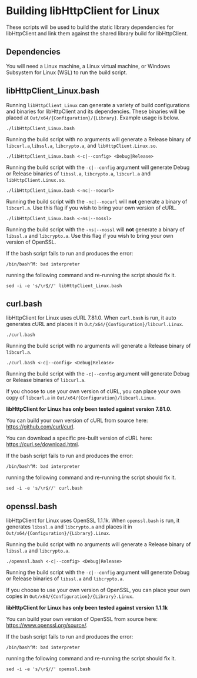 # Building libHttpClient for Linux

These scripts will be used to build the static library dependencies for libHttpClient and link them against the shared library build for libHttpClient.

## Dependencies 

You will need a Linux machine, a Linux virtual machine, or Windows Subsystem for Linux (WSL) to run the build script.

## libHttpClient_Linux.bash

Running `libHttpClient_Linux` can generate a variety of build configurations and binaries for libHttpClient and its dependencies. These binaries will be placed at `Out/x64/{Configuration}/{Library}`. Example usage is below.

```
./libHttpClient_Linux.bash
```

Running the build script with no arguments will generate a Release binary of `libcurl.a`,`libssl.a`, `libcrypto.a`, and `libHttpClient.Linux.so`.

```
./libHttpClient_Linux.bash <-c|--config> <Debug|Release>
```

Running the build script with the `-c|--config` argument will generate  Debug or Release binaries of `libssl.a`, `libcrypto.a`, `libcurl.a` and `libHttpClient.Linux.so`.

```
./libHttpClient_Linux.bash <-nc|--nocurl>
```

Running the build script with the `-nc|--nocurl` will **not** generate a binary of `libcurl.a`. Use this flag if you wish to bring your own version of cURL.

```
./libHttpClient_Linux.bash <-ns|--nossl>
```

Running the build script with the `-ns|--nossl` will **not** generate a binary of `libssl.a` and `libcrypto.a`. Use this flag if you wish to bring your own version of OpenSSL.

If the bash script fails to run and produces the error:
```
/bin/bash^M: bad interpreter
```
running the following command and re-running the script should fix it.
```
sed -i -e 's/\r$//' libHttpClient_Linux.bash
```

## curl.bash

libHttpClient for Linux uses cURL 7.81.0. When `curl.bash` is run, it auto generates cURL and places it in `Out/x64/{Configuration}/libcurl.Linux`.

```
./curl.bash
```

Running the build script with no arguments will generate a Release binary of `libcurl.a`.

```
./curl.bash <-c|--config> <Debug|Release>
```

Running the build script with the `-c|--config` argument will generate Debug or Release binaries of `libcurl.a`.

If you choose to use your own version of cURL, you can place your own copy of `libcurl.a` in `Out/x64/{Configuration}/libcurl.Linux`.

**libHttpClient for Linux has only been tested against version 7.81.0.**

You can build your own version of cURL from source here: https://github.com/curl/curl.

You can download a specific pre-built version of cURL here: https://curl.se/download.html.

If the bash script fails to run and produces the error:
```
/bin/bash^M: bad interpreter
```
running the following command and re-running the script should fix it.
```
sed -i -e 's/\r$//' curl.bash
```

## openssl.bash

libHttpClient for Linux uses OpenSSL 1.1.1k. When `openssl.bash` is run, it generates `libssl.a` and `libcrypto.a` and places it in `Out/x64/{Configuration}/{Library}.Linux`.

Running the build script with no arguments will generate a Release binary of `libssl.a` and `libcrypto.a`.

```
./openssl.bash <-c|--config> <Debug|Release>
```

Running the build script with the `-c|--config` argument will generate Debug or Release binaries of `libssl.a` and `libcrypto.a`.

If you choose to use your own version of OpenSSL, you can place your own copies in `Out/x64/{Configuration}/{Library}.Linux`.

**libHttpClient for Linux has only been tested against version 1.1.1k**

You can build your own version of OpenSSL from source here: https://www.openssl.org/source/.

If the bash script fails to run and produces the error:
```
/bin/bash^M: bad interpreter
```
running the following command and re-running the script should fix it.
```
sed -i -e 's/\r$//' openssl.bash
```